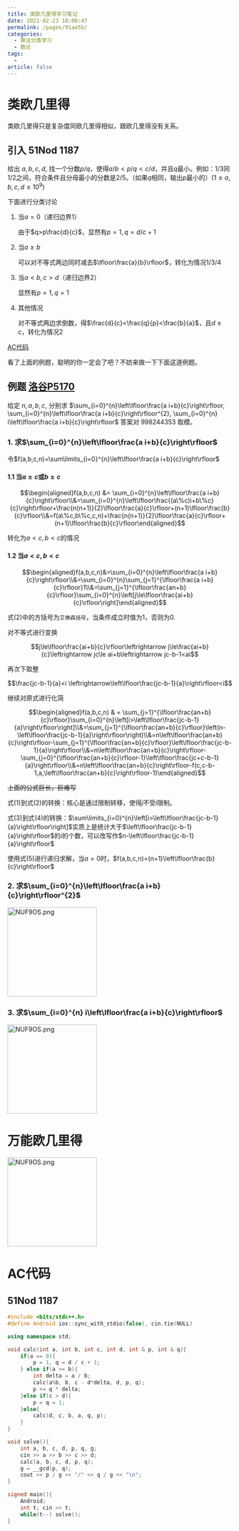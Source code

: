 ```yaml
---
title: 类欧几里得学习笔记
date: 2021-02-23 18:00:47
permalink: /pages/91ae5b/
categories: 
  - 算法分类学习
  - 数论
tags: 
  - 
article: false
---
```



# 类欧几里得

类欧几里得只是复杂度同欧几里得相似，跟欧几里得没有关系。




## 引入 51Nod 1187

给出 $a,b,c,d$, 找一个分数$p/q$，使得$a/b < p/q < c/d$，并且$q$最小。例如：$1/3$同$1/2$之间，符合条件且分母最小的分数是$2/5$。（如果$q$相同，输出$p$最小的）$(1 \le a,b,c,d \le 10^9)$



下面进行分类讨论

1.  当$a=0$（递归边界1）

    由于$q>p\frac{d}{c}$，显然有$p=1,q=d/c+1$

2.  当$a\ge b$

    可以对不等式两边同时减去$\lfloor\frac{a}{b}\rfloor$，转化为情况$1/3/4$

3.  当$a<b,c>d$（递归边界2）

    显然有$p=1,q=1$

4.  其他情况

    对不等式两边求倒数，得$\frac{d}{c}<\frac{q}{p}<\frac{b}{a}$，且$d\ge c$，转化为情况$2$



[AC代码](#51nod-1187)



看了上面的例题，聪明的你一定会了吧？不妨来做一下下面这道例题。

## 例题 [洛谷P5170](https://www.luogu.com.cn/problem/P5170)

给定 $n, a, b, c,$ 分别求 $\sum_{i=0}^{n}\left\lfloor\frac{a i+b}{c}\right\rfloor, \sum_{i=0}^{n}\left\lfloor\frac{a i+b}{c}\right\rfloor^{2}, \sum_{i=0}^{n} i\left\lfloor\frac{a i+b}{c}\right\rfloor$ 答案对 998244353 取模。



### 1. 求$\sum_{i=0}^{n}\left\lfloor\frac{a i+b}{c}\right\rfloor$

令$f(a,b,c,n)=\sum\limits_{i=0}^{n}\left\lfloor\frac{a i+b}{c}\right\rfloor$

#### 1.1 当$a\ge c$或$b\ge c$

$$\begin{aligned}f(a,b,c,n) &= \sum_{i=0}^{n}\left\lfloor\frac{a i+b}{c}\right\rfloor\\&=\sum_{i=0}^{n}\left\lfloor\frac{(a\%c)i+b\%c}{c}\right\rfloor+\frac{n(n+1)}{2}\lfloor\frac{a}{c}\rfloor+(n+1)\lfloor\frac{b}{c}\rfloor\\&=f(a\%c,b\%c,c,n)+\frac{n(n+1)}{2}\lfloor\frac{a}{c}\rfloor+(n+1)\lfloor\frac{b}{c}\rfloor\end{aligned}$$

转化为$a<c,b<c$的情况

#### 1.2 当$a<c,b<c$

$$\begin{aligned}f(a,b,c,n)&=\sum_{i=0}^{n}\left\lfloor\frac{a i+b}{c}\right\rfloor\\&=\sum_{i=0}^{n}\sum_{j=1}^{\lfloor\frac{a i+b}{c}\rfloor}1\\&=\sum_{j=1}^{\lfloor\frac{an+b}{c}\rfloor}\sum_{i=0}^{n}\left[j\le\lfloor\frac{ai+b}{c}\rfloor\right]\end{aligned}$$

式$(2)$中的方括号为`艾佛森括号`，当条件成立时值为$1$，否则为$0$.

对不等式进行变换

$$j\le\lfloor\frac{ai+b}{c}\rfloor\leftrightarrow j\le\frac{ai+b}{c}\leftrightarrow jc\le ai+b\leftrightarrow jc-b-1<ai$$

再次下取整

$$\frac{jc-b-1}{a}<i \leftrightarrow\left\lfloor\frac{jc-b-1}{a}\right\rfloor<i$$

继续对原式进行化简

$$\begin{aligned}f(a,b,c,n) & = \sum_{j=1}^{\lfloor\frac{an+b}{c}\rfloor}\sum_{i=0}^{n}\left[i>\left\lfloor\frac{jc-b-1}{a}\right\rfloor\right]\\&=\sum_{j=1}^{\lfloor\frac{an+b}{c}\rfloor}\left(n-\left\lfloor\frac{jc-b-1}{a}\right\rfloor\right)\\&=n\left\lfloor\frac{an+b}{c}\right\rfloor-\sum_{j=1}^{\lfloor\frac{an+b}{c}\rfloor}\left\lfloor\frac{jc-b-1}{a}\right\rfloor\\&=n\left\lfloor\frac{an+b}{c}\right\rfloor-\sum_{j=0}^{\lfloor\frac{an+b}{c}\rfloor-1}\left\lfloor\frac{jc+c-b-1}{a}\right\rfloor\\&=n\left\lfloor\frac{an+b}{c}\right\rfloor-f(c,c-b-1,a,\left\lfloor\frac{an+b}{c}\right\rfloor-1)\end{aligned}$$

~~上面的公式巨长，巨难写~~

式$(1)$到式$(2)$的转换：核心是通过限制转移，使得$j$不受$i$限制。

式$(3)$到式$(4)$的转换：$\sum\limits_{i=0}^{n}\left[i>\left\lfloor\frac{jc-b-1}{a}\right\rfloor\right]$实质上是统计大于$\left\lfloor\frac{jc-b-1}{a}\right\rfloor$的$i$的个数，可以改写作$n-\left\lfloor\frac{jc-b-1}{a}\right\rfloor$



使用式$(5)$进行递归求解，当$a=0$时，$f(a,b,c,n)=(n+1)\left\lfloor\frac{b}{c}\right\rfloor$



### 2. 求$\sum_{i=0}^{n}\left\lfloor\frac{a i+b}{c}\right\rfloor^{2}$

<img src="https://s1.ax1x.com/2020/06/23/NUF9OS.png" alt="NUF9OS.png" title="NUF9OS.png" width="200" style="text-aligned:center"/>

### 3. 求$\sum_{i=0}^{n} i\left\lfloor\frac{a i+b}{c}\right\rfloor$

<img src="https://s1.ax1x.com/2020/06/23/NUF9OS.png" alt="NUF9OS.png" title="NUF9OS.png" width="200" style="text-aligned:center"/>





# 万能欧几里得

<img src="https://s1.ax1x.com/2020/06/23/NUF9OS.png" alt="NUF9OS.png" title="NUF9OS.png" width="200" style="text-aligned:center"/>



# AC代码

## 51Nod 1187

```cpp
#include <bits/stdc++.h>
#define Android ios::sync_with_stdio(false), cin.tie(NULL)

using namespace std;

void calc(int a, int b, int c, int d, int & p, int & q){
    if(a == 0){
        p = 1, q = d / c + 1;
    } else if(a >= b){
        int delta = a / b;
        calc(a%b, b, c - d*delta, d, p, q);
        p += q * delta;
    }else if(c > d){
        p = q = 1;
    }else{
        calc(d, c, b, a, q, p);
    }
}

void solve(){
    int a, b, c, d, p, q, g;
    cin >> a >> b >> c >> d;
    calc(a, b, c, d, p, q);
    g = __gcd(p, q);
    cout << p / g << "/" << q / g << "\n";
}

signed main(){
    Android;
    int t; cin >> t;
    while(t--) solve();
}
```















